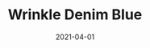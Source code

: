 ---
description: "Pattern%3A%20Wrinkle%20%7C%20Color%3A%20Denim%20Blue%20%7C%20Width%3A%2054%u201D%20%7C%20Content%3A%20100%25%20Polyester%20%7C%20Abrasion%3A%2080%2C000%20Double%20Rubs%20-%20Wyzenbeek%20Method%20%7C%20Repeat%3A%20N/A%20%7C%20Finish%3A%20Endurepel%20soil%20and%20stain%20finish%20available%20for%2025%20yard%20minimum%20%7C%20Flammability%3A%20NFPA%20260%2C%20UFAC%20Class%201%2C%20CAL%20117%20%7C%20Applications%3A%20Contract%20/%20Hospitality%2C%20Residential%20%7C%20"
tags: 
  - "Lark Fontaine"
  - "Wrinkle"
  - "Textiles"
image_primary: "img/Wrinkle_Denim_Blue_ef4b9161-4846-40c9-ae9e-8c428e45e4ee_large.jpg"
href: "https://www.larkfontaine.com/collections/textiles/products/wrinkle-denim-blue"
designer: "Lark Fontaine"
title: "Wrinkle Denim Blue"
category: "Textiles"
subtitle: ""
manufacturer: "Lark Fontaine"
slug: "/manufacturers/lark-fontaine/textiles/lark-fontaine-wrinkle-denim-blue"
date: "2021-04-01"
---